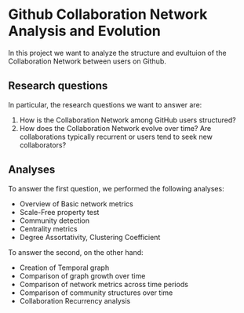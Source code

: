 # Github Collaboration Network Analysis and Evolution
In this project we want to analyze the structure and evultuion of the Collaboration Network between users on Github.

## Research questions
In particular, the research questions we want to answer are:
1) How is the Collaboration Network among GitHub users structured?
2) How does the Collaboration Network evolve over time? Are collaborations typically recurrent or users tend to seek new collaborators?

## Analyses
To answer the first question, we performed the following analyses:
- Overview of Basic network metrics
- Scale-Free property test
- Community detection
- Centrality metrics
- Degree Assortativity, Clustering Coefficient

To answer the second, on the other hand:
- Creation of Temporal graph
- Comparison of graph growth over time
- Comparison of network metrics across time periods
- Comparison of community structures over time
- Collaboration Recurrency analysis
